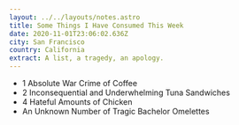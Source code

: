 ```yaml
---
layout: ../../layouts/notes.astro
title: Some Things I Have Consumed This Week
date: 2020-11-01T23:06:02.636Z
city: San Francisco
country: California
extract: A list, a tragedy, an apology.
---
```


- 1 Absolute War Crime of Coffee
- 2 Inconsequential and Underwhelming Tuna Sandwiches
- 4 Hateful Amounts of Chicken
- An Unknown Number of Tragic Bachelor Omelettes
